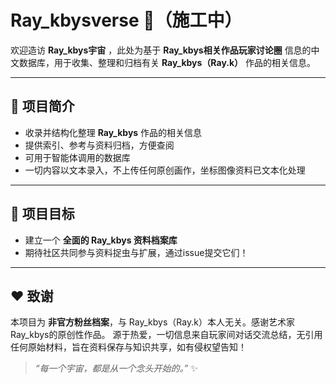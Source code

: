 # Ray_kbysverse 🌌（施工中）

欢迎造访 **Ray_kbys宇宙** ，此处为基于 **Ray_kbys相关作品玩家讨论圈** 信息的中文数据库，用于收集、整理和归档有关 **Ray_kbys（Ray.k）** 作品的相关信息。  

---
## 📖 项目简介
- 收录并结构化整理 **Ray_kbys** 作品的相关信息  
- 提供索引、参考与资料归档，方便查阅  
- 可用于智能体调用的数据库
- 一切内容以文本录入，不上传任何原创画作，坐标图像资料已文本化处理

---
## 🚀 项目目标
- 建立一个 **全面的 Ray_kbys 资料档案库**  
- 期待社区共同参与资料捉虫与扩展，通过issue提交它们！

---
## ❤ 致谢
本项目为 **非官方粉丝档案**，与 Ray_kbys（Ray.k）本人无关。感谢艺术家Ray_kbys的原创性作品。
源于热爱，一切信息来自玩家间对话交流总结，无引用任何原始材料，旨在资料保存与知识共享，如有侵权望告知！

> *“每一个宇宙，都是从一个念头开始的。”* ✨
